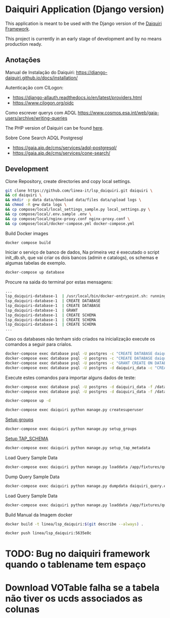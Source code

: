 # Daiquiri Application (Django version)

This application is meant to be used with the Django version of the [Daiquiri Framework](https://github.com/aipescience/django-daiquiri).

This project is currently in an early stage of development and by no means production ready.

## Anotações

Manual de Instalação do Daiquiri: <https://django-daiquiri.github.io/docs/installation/>

Autenticação com CILogon:

* <https://django-allauth.readthedocs.io/en/latest/providers.html>
* <https://www.cilogon.org/oidc>

Como escrever querys com ADQL <https://www.cosmos.esa.int/web/gaia-users/archive/writing-queries>

The PHP version of Daiquiri can be found [here](https://github.com/aipescience/daiquiri).

Sobre Cone Search ADQL Postgresql

* <https://gaia.aip.de/cms/services/adql-postgresql/>
* <https://gaia.aip.de/cms/services/cone-search/>

## Development

Clone Repository, create directories and copy local settings.

```bash
git clone https://github.com/linea-it/lsp_daiquiri.git daiquiri \
&& cd daiquiri \
&& mkdir -p data data/download data/files data/upload logs \
&& chmod -R g+w data logs \
&& cp compose/local/local_settings_sample.py local_settings.py \
&& cp compose/local/.env.sample .env \
&& cp compose/local/nginx-proxy.conf nginx-proxy.conf \
&& cp compose/local/docker-compose.yml docker-compose.yml 

```

Build Docker images

```bash
docker compose build
```

Iniciar o serviço de banco de dados, Na primeira vez é executado o script init_db.sh, que vai criar os dois bancos (admin e catalogs), os schemas e algumas tabelas de exemplo.

```bash
docker-compose up database
```

Procure na saida do terminal por estas mensagens:

```bash
...
lsp_daiquiri-database-1  | /usr/local/bin/docker-entrypoint.sh: running /docker-entrypoint-initdb.d/init-db.sh
lsp_daiquiri-database-1  | CREATE DATABASE
lsp_daiquiri-database-1  | CREATE DATABASE
lsp_daiquiri-database-1  | GRANT
lsp_daiquiri-database-1  | CREATE SCHEMA
lsp_daiquiri-database-1  | CREATE SCHEMA
lsp_daiquiri-database-1  | CREATE SCHEMA
...
```

Caso os databases não tenham sido criados na inicialização execute os comandos a seguir para crialos.

```bash
docker-compose exec database psql -U postgres -c "CREATE DATABASE daiquiri_app WITH OWNER postgres;"
docker-compose exec database psql -U postgres -c "CREATE DATABASE daiquiri_data WITH OWNER postgres;"
docker-compose exec database psql -U postgres -c "GRANT CREATE ON DATABASE daiquiri_data TO postgres;"
docker-compose exec database psql -U postgres -d daiquiri_data -c "CREATE SCHEMA tap_schema AUTHORIZATION postgres;CREATE SCHEMA tap_upload AUTHORIZATION postgres;CREATE SCHEMA oai_schema AUTHORIZATION postgres;"
```

Execute estes comandos para importar alguns dados de teste:

```bash
docker-compose exec database psql -U postgres -d daiquiri_data -f /data/gaia_dr2_sample.sql
docker-compose exec database psql -U postgres -d daiquiri_data -f /data/des_dr2_sample.sql
```

```bash
docker-compose up -d
```

```bash
docker-compose exec daiquiri python manage.py createsuperuser
```

[Setup groups](https://django-daiquiri.github.io/docs/administration/)

```bash
docker-compose exec daiquiri python manage.py setup_groups
```

[Setup TAP_SCHEMA](https://django-daiquiri.github.io/docs/administration/)

```bash
docker-compose exec daiquiri python manage.py setup_tap_metadata
```

Load Query Sample Data

```bash
docker-compose exec daiquiri python manage.py loaddata /app/fixtures/query_samples.json
```

Dump Query Sample Data

```bash
docker-compose exec daiquiri python manage.py dumpdata daiquiri_query.example > daiquiri/fixtures/query_samples.json
```

Load Query Sample Data

```bash
docker-compose exec daiquiri python manage.py loaddata /app/fixtures/query_samples.json
```

Build Manual da Imagem docker

```bash
docker build -t linea/lsp_daiquiri:$(git describe --always) .

docker push linea/lsp_daiquiri:5635e8c
```

# TODO: Bug no daiquiri framework quando o tablename tem espaço

# Download VOTable falha se a tabela não tiver os ucds associados as colunas
